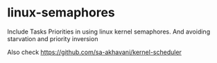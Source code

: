 # linux-semaphores
Include Tasks Priorities in using linux kernel semaphores. And avoiding starvation and priority inversion


Also check https://github.com/sa-akhavani/kernel-scheduler
